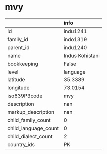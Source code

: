 # mvy
|                      | info            |
|:---------------------|:----------------|
| id                   | indu1241        |
| family_id            | indo1319        |
| parent_id            | indu1240        |
| name                 | Indus Kohistani |
| bookkeeping          | False           |
| level                | language        |
| latitude             | 35.3389         |
| longitude            | 73.0154         |
| iso639P3code         | mvy             |
| description          | nan             |
| markup_description   | nan             |
| child_family_count   | 0               |
| child_language_count | 0               |
| child_dialect_count  | 2               |
| country_ids          | PK              |